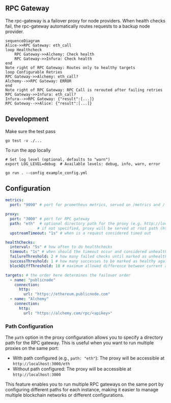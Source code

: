 ## RPC Gateway

The rpc-gateway is a failover proxy for node providers. When health checks
fail, the rpc-gateway automatically routes requests to a backup node provider.

```mermaid
sequenceDiagram
Alice->>RPC Gateway: eth_call
loop Healthcheck
    RPC Gateway->>Alchemy: Check health
    RPC Gateway->>Infura: Check health
end
Note right of RPC Gateway: Routes only to healthy targets
loop Configurable Retries
RPC Gateway->>Alchemy: eth_call?
Alchemy-->>RPC Gateway: ERROR
end
Note right of RPC Gateway: RPC Call is rerouted after failing retries
RPC Gateway->>Infura: eth_call?
Infura-->>RPC Gateway: {"result":[...]}
RPC Gateway-->>Alice: {"result":[...]}
```

## Development

Make sure the test pass
```console
go test -v ./...
```

To run the app locally
```console
# Set log level (optional, defaults to "warn")
export LOG_LEVEL=debug  # Available levels: debug, info, warn, error

go run . --config example_config.yml
```

## Configuration

```yaml
metrics:
  port: "9090" # port for prometheus metrics, served on /metrics and /

proxy:
  port: "3000" # port for RPC gateway
  path: "eth"  # optional directory path for the proxy (e.g. http://localhost:3000/eth)
              # if not specified, proxy will be served at root path (http://localhost:3000)
  upstreamTimeout: "1s" # when is a request considered timed out

healthChecks:
  interval: "5s" # how often to do healthchecks
  timeout: "1s" # when should the timeout occur and considered unhealthy
  failureThreshold: 2 # how many failed checks until marked as unhealthy
  successThreshold: 1 # how many successes to be marked as healthy again
  blockDiffThreshold: 10 # maximum allowed difference between current and latest block number

targets: # the order here determines the failover order
  - name: "publicnode"
    connection:
      http:
        url: "https://ethereum.publicnode.com"
  - name: "Alchemy"
    connection:
      http:
        url: "https://alchemy.com/rpc/<apikey>"
```

### Path Configuration

The `path` option in the proxy configuration allows you to specify a directory path for the RPC gateway. This is useful when you want to run multiple proxies on the same port:

- With path configured (e.g., `path: "eth"`): The proxy will be accessible at `http://localhost:3000/eth`
- Without path configured: The proxy will be accessible at `http://localhost:3000`

This feature enables you to run multiple RPC gateways on the same port by configuring different paths for each instance, making it easier to manage multiple blockchain networks or different configurations.
